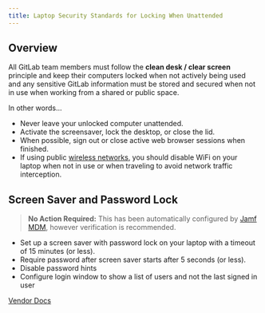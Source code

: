 ```yaml
---
title: Laptop Security Standards for Locking When Unattended
---
```


## Overview

All GitLab team members must follow the **clean desk / clear screen** principle and keep their computers locked when not actively being used and any sensitive GitLab information must be stored and secured when not in use when working from a shared or public space.

In other words...

- Never leave your unlocked computer unattended.
- Activate the screensaver, lock the desktop, or close the lid.
- When possible, sign out or close active web browser sessions when finished.
- If using public [wireless networks](/handbook/security/corporate/services/laptops/security/networks), you should disable WiFi on your laptop when not in use or when traveling to avoid network traffic interception.

## Screen Saver and Password Lock

> **No Action Required:** This has been automatically configured by [Jamf MDM](/handbook/security/corporate/systems/jamf), however verification is recommended.

- Set up a screen saver with password lock on your laptop with a timeout of 15 minutes (or less).
- Require password after screen saver starts after 5 seconds (or less).
- Disable password hints
- Configure login window to show a list of users and not the last signed in user

[Vendor Docs](https://support.apple.com/guide/mac-help/change-lock-screen-settings-on-mac-mh11784/mac)
